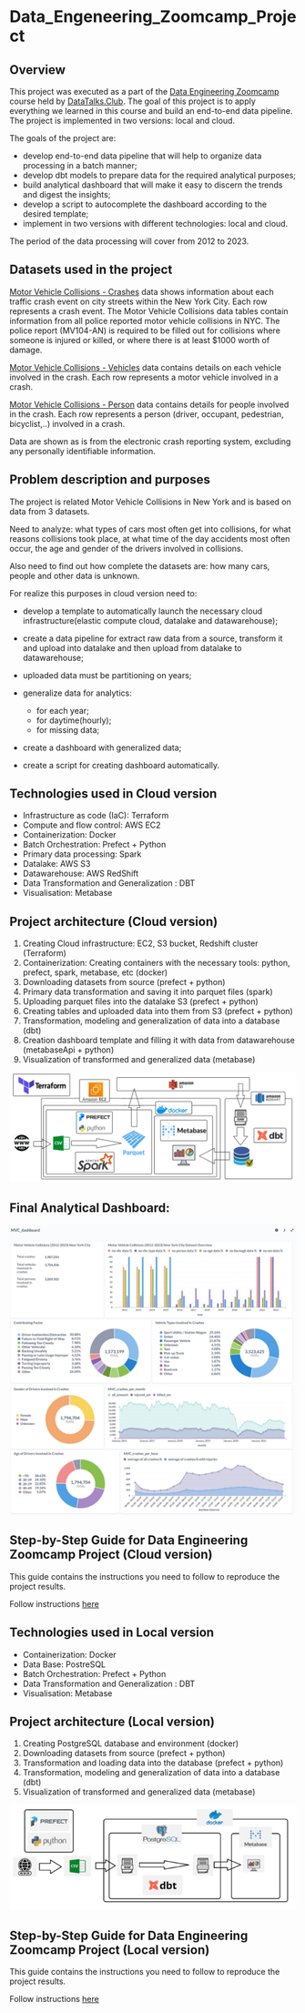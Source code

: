 # Data_Engeneering_Zoomcamp_Project

## Overview

This project was executed as a part of the [Data Engineering Zoomcamp](https://github.com/DataTalksClub/data-engineering-zoomcamp) course held by [DataTalks.Club](https://datatalks.club/). The goal of this project is to apply everything we learned in this course and build an end-to-end data pipeline. The project is implemented in two versions: local and cloud.

The goals of the project are:

  * develop end-to-end data pipeline that will help to organize data processing in a batch manner;
  * develop dbt models to prepare data for the required analytical purposes;
  * build analytical dashboard that will make it easy to discern the trends and digest the insights;
  * develop a script to autocomplete the dashboard according to the desired template;
  * implement in two versions with different technologies: local and cloud.
  
The period of the data processing will cover from 2012 to 2023.

## Datasets used in the project

[Motor Vehicle Collisions - Crashes](https://data.cityofnewyork.us/Public-Safety/Motor-Vehicle-Collisions-Crashes/h9gi-nx95) data shows information about each traffic crash event on city streets within the New York City.  Each row represents a crash event. The Motor Vehicle Collisions data tables contain information from all police reported motor vehicle collisions in NYC. The police report (MV104-AN) is required to be filled out for collisions where someone is injured or killed, or where there is at least $1000 worth of damage.

[Motor Vehicle Collisions - Vehicles](https://data.cityofnewyork.us/Public-Safety/Motor-Vehicle-Collisions-Vehicles/bm4k-52h4) data contains details on each vehicle involved in the crash. Each row represents a motor vehicle involved in a crash. 

[Motor Vehicle Collisions - Person](https://data.cityofnewyork.us/Public-Safety/Motor-Vehicle-Collisions-Person/f55k-p6yu) data contains details for people involved in the crash. Each row represents a person (driver, occupant, pedestrian, bicyclist,..) involved in a crash.

Data are shown as is from the electronic crash reporting system, excluding any personally identifiable information.

## Problem description and purposes

The project is related Motor Vehicle Collisions in New York and is based on data from 3 datasets. 

Need to analyze: what types of cars most often get into collisions, for what reasons collisions took place, at what time of the day accidents most often occur, the age and gender of the drivers involved in collisions. 

Also need to find out how complete the datasets are: how many cars, people and other data is unknown. 

For realize this purposes in cloud version need to:
  * develop a template to automatically launch the necessary cloud infrastructure(elastic compute cloud, datalake and datawarehouse);
  * create a data pipeline for extract raw data from a source, transform it and upload into datalake and then upload from datalake to datawarehouse;
  * uploaded data must be partitioning on years;
  * generalize data for analytics:
 
       - for each year; 
       - for daytime(hourly); 
       - for missing data;
  * create a dashboard with generalized data;
  * create a script for creating dashboard automatically.

## Technologies used in Cloud version

  * Infrastructure as code (IaC): Terraform
  * Compute and flow control: AWS EC2
  * Containerization: Docker
  * Batch Orchestration: Prefect + Python
  * Primary data processing: Spark
  * Datalake: AWS S3
  * Datawarehouse: AWS RedShift
  * Data Transformation and Generalization : DBT
  * Visualisation: Metabase

## Project architecture (Cloud version)

1. Creating Cloud infrastructure: EC2, S3 bucket, Redshift cluster (Terraform)
2. Containerization: Creating containers with the necessary tools: python, prefect, spark, metabase, etc (docker)
3. Downloading datasets from source (prefect + python)
4. Primary data transformation and saving it into parquet files (spark)
5. Uploading parquet files into the datalake S3 (prefect + python)
6. Creating tables and uploaded data into them from S3 (prefect + python)
7. Transformation, modeling and generalization of data into a database (dbt)
8. Creation dashboard template and filling it with data from datawarehouse (metabaseApi + python)
9. Visualization of transformed and generalized data (metabase)

![alt text](https://github.com/KazarkinBarys/Data_Engineering_Zoomcamp_Project/blob/main/images/Cloud/image.png)

## Final Analytical Dashboard:

![alt text](https://github.com/KazarkinBarys/Data_Engineering_Zoomcamp_Project/blob/main/images/Cloud/26_metabase_dashboard_1.jpg)
![alt text](https://github.com/KazarkinBarys/Data_Engineering_Zoomcamp_Project/blob/main/images/Cloud/26_metabase_dashboard_2.jpg)

## Step-by-Step Guide for Data Engineering Zoomcamp Project (Cloud version)

This guide contains the instructions you need to follow to reproduce the project results.

Follow instructions [here](https://github.com/KazarkinBarys/Data_Engineering_Zoomcamp_Project/tree/main/Cloud_version)

## Technologies used in Local version

  * Containerization: Docker
  * Data Base: PostreSQL
  * Batch Orchestration: Prefect + Python
  * Data Transformation and Generalization : DBT
  * Visualisation: Metabase

## Project architecture (Local version)

1. Creating PostgreSQL database and environment (docker)
2. Downloading datasets from source (prefect + python)
3. Transformation and loading data into the database (prefect + python)
4. Transformation, modeling and generalization of data into a database (dbt)
5. Visualization of transformed and generalized data (metabase)

![alt text](https://github.com/KazarkinBarys/Data_Engineering_Zoomcamp_Project/blob/main/images/Local/local-batch-processing.png)


## Step-by-Step Guide for Data Engineering Zoomcamp Project (Local version)

This guide contains the instructions you need to follow to reproduce the project results.

Follow instructions [here](https://github.com/KazarkinBarys/Data_Engineering_Zoomcamp_Project/tree/main/Local_version)
